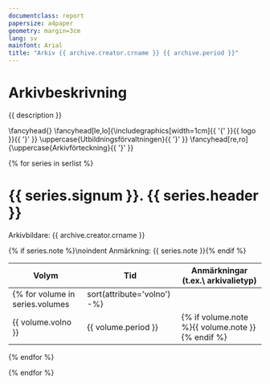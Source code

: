 ```yaml
---
documentclass: report
papersize: a4paper
geometry: margin=3cm
lang: sv
mainfont: Arial
title: "Arkiv {{ archive.creator.crname }} {{ archive.period }}"
---
```


# Arkivbeskrivning
{{ description }}

\fancyhead{}
\fancyhead[le,lo]{\includegraphics[width=1cm]{{ '{' }}{{ logo }}{{ '}' }} 
\uppercase{Utbildningsförvaltningen}{{ '}' }}
\fancyhead[re,ro]{\uppercase{Arkivförteckning}{{ '}' }}

{% for series in serlist %} 

# {{ series.signum }}. {{ series.header }}

Arkivbildare: {{ archive.creator.crname }}

{% if series.note %}\noindent Anmärkning: {{ series.note }}{% endif %}

| Volym | Tid | Anmärkningar (t.ex.\ arkivalietyp) |
|-------|-----|------------------------------------| 
{% for volume in series.volumes|sort(attribute='volno') -%}
|{{ volume.volno }}| {{ volume.period }}|{% if volume.note %}{{ volume.note }}{% endif %}|
{% endfor %}

{% endfor %}

